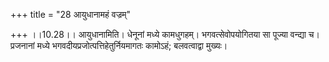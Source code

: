 +++
title = "28 आयुधानामहं वज्रम्"

+++
।।10.28।। आयुधानामिति। धेनूनां मध्ये कामधुगहम्। भगवत्सेवोपयोगितया सा
पूज्या वन्द्या च। प्रजनानां मध्ये भगवदीयप्रजोत्पत्तिहेतुर्नियमागतः
कामोऽहं; बलवत्वाद्वा मुख्यः।
